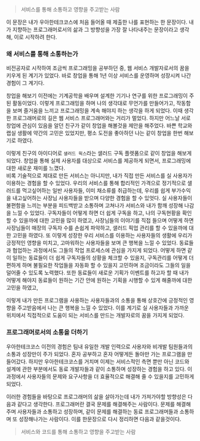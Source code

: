 > 서비스를 통해 소통하고 영향을 주고받는 사람


이 문장은 내가 우아한테크코스에 처음 들어올 때 제출한 나를 표현하는 한 문장이다.
내가 지향하는 프로그래머로서의 삶과 그 방향성을 가장 잘 나타내주는 문장이라고 생각해, 이로 시작하려 한다.


### 왜 서비스를 통해 소통하는가

비전공자로 시작하여 조금씩 프로그래밍을 공부하던 중, 웹 서비스 개발자로서의 꿈을 키우게 된 계기가 있었다.
바로 창업을 통해 1년 이상 서비스를 운영하며 성장시켜 나간 경험이 그 계기다.

창업을 해보기 이전에는 기계공학을 배우며 설계한 기기나 연구를 위한 프로그래밍이 주된 활동이었다.
이렇게 프로그래밍을 하며 나의 생각대로 무언가를 만들어가고, 작동함을 보며 즐거움을 느끼고 프로그래밍을 계속 해야지 하는 생각을 하게 되었다.
이때 생각한 프로그래머로의 길은 웹 서비스 프로그래머와는 거리가 멀었다.
하지만 어느날 서로 창업에 관심이 있음을 알던 친구가 같이 창업을 해볼것을 제안을 해주었다.
바쁜 학교와 랩실 생활에 약간의 고민은 있었지만, 평소 도전을 좋아하던 나는 같이 창업을 한번 해보기로 하였다.

이렇게 친구의 아이디어로 `샐러드 윅스`라는 샐러드 구독 플렛폼으로 같이 창업을 해보게 되었다.
창업을 통해 실제 사용자를 대상으로 서비스를 제공하게 되면서, 프로그래밍에 대한 새로운 재미를 느꼈다.  
비록 기술적으로 제대로 만든 서비스는 아니지만, 내가 직접 만든 서비스를 실 사용자가 이용하는 경험을 할 수 있었다.
우리의 서비스를 통해 합리적인 가격으로 정기적으로 샐러드를 먹고싶어하는 일반 사용자들,
이미 채소류를 취급하는데, 우리를 쉽게 부가수익을 내고싶어하는 사장님 사용자들을 받으며 다양한 경험을 할 수 있엇다.
실 사용자들이 불편함을 느끼는 부분을 피드백받고 소통하며 고쳐나가 서비스와 내가 함깨 성장해 나감을 느낄 수 있었다.
구독자들이 어떻게 하면 더 쉽게 구독을 하고, 나의 구독현황을 확인할 수 있을까에 대한 고민을 많이 하였고,
사장님들의 이야기를 직접 들으며 어떻게 하면 사장님들이 매장의 구독자 수를 손쉽게 파악하고, 샐러드 픽업 관리를 할 수 있을까에 대한 고민을 하였다.
또 이렇게 성장한 우리 서비스를 이용하는 사용자들의 생활에 우리가 긍정적인 영향을 미치고, 고마워하는 사용자들을 보며 큰 행복을 느낄 수 있었다.
동료들과 협업하는 과정에서도 그들의 작업 프로세스에 관심을 가지게 되었다.
어떻게 하면 같이 일하는 동료들이 더 쉽게 구독자들의 상황을 체크할 수 있을지, 구독관리를 어떻게 더 편하게 하며 불필요한 작업들을 자동화 할 수 있을지 고민하며 조금이라도 그들의 일을 덜어줄 수 있도록 노력했다.
또한 동료들이 새로운 기획가 이벤트를 하고자 할 때 내가 어떻게 해야지 동료들이 원하는 기간 안에 원하는 기획을 시행할 수 있게 해줄까에 대한 고민을 하였고,

이렇게 내가 만든 프로그램을 사용하는 사용자들과의 소통을 통해 상호간에 긍정적인 영향을 주고받음에서 나는 큰 행복을 느낄 수 있었다.
이를 계기로 실 사용자들과 가까운 위치에서 직접적으로 도움이 되는 서비스를 만드는 개발자로의 꿈을 가지게 되었다.



### 프로그래머로서의 소통을 더하기

우아한테크코스 이전의 경험은 팀내 유일한 개발 인력으로 사용자와 비개발 팀원들과의 소통과 성장만이 주가 되었다.
혼자 공부하고 혼자 어떻게든 돌아만 가는 프로그램을 만들어갔다.
하지만 우아한테크코스를 거치며 이제는 서비스적인 측면 뿐만 아닌 코드와 설계에 관한 부분에서도 동료 개발자들과 같이 소통하며 성장하는 경험을 하고 있다.
이 과정에서 사용자들의 문제와 요구사항을 더 효율적으로 해결해 줄 수 있을지를 고민하게 되었다.

이러한 경험들을 바탕으로 프로그래머의 삶을 살아가는데 내가 가져가야할 방향성은 다음과 같다고 생각한다.
프로그래머란 결국 문제를 해결해주는 사람이다. 문제를 해결해주며 사용자들과 소통하고 성장하며, 같이 문제를 해결하는 동료 프로그래머들과 소통하며 또 성장해나가는 사람이다.
이를 한문장으로 다시 정리하면 다음과 같을것이다.

> 서비스와 코드를 통해 소통하고 영향을 주고받는 사람
